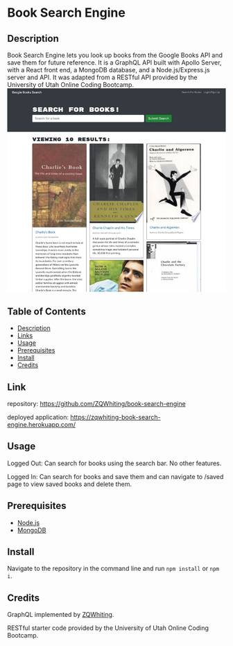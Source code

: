 # Book Search Engine

<a name='description'></a>
## Description
Book Search Engine lets you look up books from the Google Books API and save them for future reference. It is a GraphQL API built with Apollo Server, with a React front end, a MongoDB database, and a Node.js/Express.js server and API. It was adapted from a RESTful API provided by the University of Utah Online Coding Bootcamp.
![application](./docs/readme-img.jpg)

## Table of Contents
* [Description](#description)
* [Links](#link)
* [Usage](#usage)
* [Prerequisites](#prerequisites)
* [Install](#install)
* [Credits](#credits)

<a name='link'></a>
## Link
repository: https://github.com/ZQWhiting/book-search-engine

deployed application: https://zqwhiting-book-search-engine.herokuapp.com/

<a name='usage'></a>
## Usage
Logged Out: Can search for books using the search bar. No other features.

Logged In: Can search for books and save them and can navigate to /saved page to view saved books and delete them.

<a name='rerequisites'></a>
## Prerequisites
* [Node.js](https://nodejs.org/)
* [MongoDB](https://www.mongodb.com/)

<a name='install'></a>
## Install
Navigate to the repository in the command line and run `npm install` or `npm i`.

<a name='credits'></a>
## Credits
GraphQL implemented by [ZQWhiting](https://github.com/zqwhiting).

RESTful starter code provided by the University of Utah Online Coding Bootcamp.

